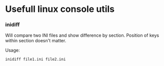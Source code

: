 # Usefull linux console utils

### inidiff

Will compare two INI files and show difference by section.
Position of keys within section doesn't matter.

Usage:
```bash
inidiff file1.ini file2.ini
```
